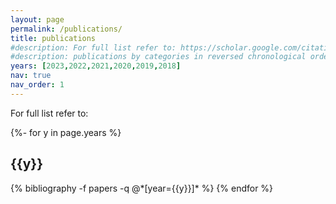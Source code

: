 ```yaml
---
layout: page
permalink: /publications/
title: publications 
#description: For full list refer to: https://scholar.google.com/citations?user=W9PeBjUAAAAJ
#description: publications by categories in reversed chronological order. generated by jekyll-scholar.
years: [2023,2022,2021,2020,2019,2018]
nav: true
nav_order: 1
---
```

For full list refer to: <a href="https://scholar.google.com/citations?user={{ site.scholar_userid }}" title="Google Scholar"><i class="ai ai-google-scholar"></i></a>

<!-- _pages/publications.md -->
<div class="publications">

{%- for y in page.years %}
  <h2 class="year">{{y}}</h2>
  {% bibliography -f papers -q @*[year={{y}}]* %}
{% endfor %}

</div>
